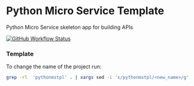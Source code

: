 # Python Micro Service Template

Python Micro Service skeleton app for building APIs

[![GitHub Workflow Status](https://img.shields.io/github/actions/workflow/status/darthfork/pythonmstpl/build.yml?style=for-the-badge&logo=github)](https://github.com/darthfork/pythonmstpl/actions?query=workflow%3ABuild)

### Template

To change the name of the project run:

```bash
grep -rl  'pythonmstpl' . | xargs sed -i 's/pythonmstpl/<new_name>/g'
```
